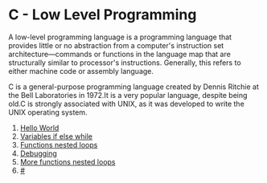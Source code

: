 <h1> C - Low Level Programming </h1>
<p> A low-level programming language is a programming language that provides little or no abstraction from a computer's instruction set architecture—commands or functions in the language map that are structurally similar to processor's instructions. Generally, this refers to either machine code or assembly language.</p>
<p> C is a general-purpose programming language created by Dennis Ritchie at the Bell Laboratories in 1972.It is a very popular language, despite being old.C is strongly associated with UNIX, as it was developed to write the UNIX operating system.</p>
<ol>
<li> <a href = "https://github.com/Gtindi/alx-low_level_programming/tree/main/0x00-hello_world">Hello World</a> </li>
<li> <a href = "https://github.com/Gtindi/alx-low_level_programming/tree/main/0x01-variables_if_else_while">Variables if else while</a> </li>
<li> <a href = "https://github.com/Gtindi/alx-low_level_programming/tree/main/0x02-functions_nested_loops">Functions nested loops</a></li>
<li> <a href = "https://github.com/Gtindi/alx-low_level_programming/tree/main/0x03-debugging">Debugging</a> </li>
<li> <a href = "https://github.com/Gtindi/alx-low_level_programming/tree/main/0x04-more_functions_nested_loops"> More functions nested loops </a> </li>
<li> <a href = "#"> # </a> </li>
</ol>
